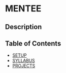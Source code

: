 # MENTEE

## Description

## Table of Contents

- [SETUP](SETUP.md)
- [SYLLABUS](SYLLABUS.md)
- [PROJECTS](./projects/README.md/)
